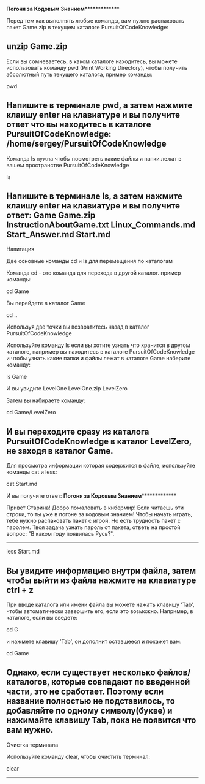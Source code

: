******************************************************************Погоня за Кодовым Знанием*******************************************************************************

Перед тем как выполнять любые команды, вам нужно распаковать пакет Game.zip в текущем каталоге PursuitOfCodeKnowledge:

unzip Game.zip
-------------
Если вы сомневаетесь, в каком каталоге находитесь, вы можете использовать команду pwd (Print Working Directory), чтобы получить абсолютный путь
текущего каталога, пример команды:

pwd

Напишите в терминале pwd, а затем нажмите клаишу enter на клавиатуре и вы получите ответ что вы находитесь в каталоге PursuitOfCodeKnowledge:
/home/sergey/PursuitOfCodeKnowledge
-------------
Команда ls нужна чтобы посмотреть какие файлы и папки лежат в вашем пространстве PursuitOfCodeKnowledge

ls

Напишите в терминале ls, а затем нажмите клаишу enter на клавиатуре и вы получите ответ:
Game  Game.zip  InstructionAboutGame.txt  Linux_Commands.md  Start_Answer.md  Start.md
------------
Навигация

Две основные команды cd и ls для перемещения по каталогам

Команда cd - это команда для перехода в другой каталог. пример команды:

cd Game

Вы перейдете в каталог Game

cd ..

Используя две точки вы возвратитесь назад в каталог PursuitOfCodeKnowledge

Используйте команду ls если вы хотите узнать что хранится в другом каталоге, например вы находитесь в каталоге PursuitOfCodeKnowledge и чтобы узнать какие папки и файлы
 лежат в каталоге Game наберите команду:

ls Game

И вы увидите LevelOne  LevelOne.zip  LevelZero

Затем вы набираете команду:

cd Game/LevelZero

И вы переходите сразу из каталога PursuitOfCodeKnowledge в каталог LevelZero, не  заходя в каталог Game.
-------------
Для просмотра информации которая содержится в файле, используйте команды cat и less:

cat Start.md

И вы получите ответ: 
******************************************************************Погоня за Кодовым Знанием*******************************************************************************

Привет Старина! Добро пожаловать в кибермир! Если читаешь эти строки, то ты уже в погоне за кодовым знанием! Чтобы начать играть, тебе нужно распаковать пакет с игрой.
Но есть трудность пакет с паролем. Твоя задача узнать пароль от пакета, ответь на простой вопрос: "В каком году появилась Русь?".

**************************************************************************************************************************************************************************

less Start.md

Вы увидите информацию внутри файла, затем чтобы выйти из файла нажмите на клавиатуре ctrl + z
-------------
При вводе каталога или имени файла вы можете нажать клавишу 'Tab', чтобы автоматически завершить его, если это возможно. Например, в каталоге, если вы введете:

cd G

и нажмете клавишу 'Tab', он дополнит оставшееся и покажет вам:

cd Game

Однако, если существует несколько файлов/каталогов, которые совпадают по введенной части, это не сработает. Поэтому если название полностью  не подставилось,
 то добавляйте по одному символу(букве) и нажимайте клавишу Tab, пока не появится что вам нужно.
-------------
Очистка терминала

Используйте команду clear, чтобы очистить терминал:

clear

**************************************************************************************************************************************************************************
